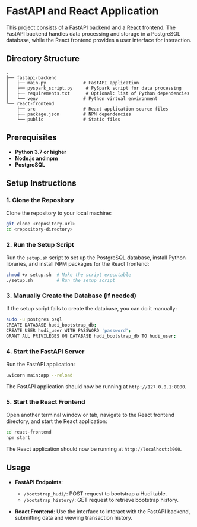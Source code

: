 
# FastAPI and React Application

This project consists of a FastAPI backend and a React frontend. The FastAPI backend handles data processing and storage in a PostgreSQL database, while the React frontend provides a user interface for interaction.

## Directory Structure

```
.
├── fastapi-backend
│   ├── main.py              # FastAPI application
│   ├── pyspark_script.py     # PySpark script for data processing
│   ├── requirements.txt      # Optional: list of Python dependencies
│   └── venv                 # Python virtual environment
└── react-frontend
    ├── src                  # React application source files
    ├── package.json         # NPM dependencies
    └── public               # Static files
```

## Prerequisites

- **Python 3.7 or higher**
- **Node.js and npm**
- **PostgreSQL**

## Setup Instructions

### 1. Clone the Repository

Clone the repository to your local machine:

```bash
git clone <repository-url>
cd <repository-directory>
```

### 2. Run the Setup Script

Run the `setup.sh` script to set up the PostgreSQL database, install Python libraries, and install NPM packages for the React frontend:

```bash
chmod +x setup.sh  # Make the script executable
./setup.sh         # Run the setup script
```

### 3. Manually Create the Database (if needed)

If the setup script fails to create the database, you can do it manually:

```bash
sudo -u postgres psql
CREATE DATABASE hudi_bootstrap_db;
CREATE USER hudi_user WITH PASSWORD 'password';
GRANT ALL PRIVILEGES ON DATABASE hudi_bootstrap_db TO hudi_user;
```

### 4. Start the FastAPI Server

Run the FastAPI application:

```bash
uvicorn main:app --reload
```

The FastAPI application should now be running at `http://127.0.0.1:8000`.

### 5. Start the React Frontend

Open another terminal window or tab, navigate to the React frontend directory, and start the React application:

```bash
cd react-frontend
npm start
```

The React application should now be running at `http://localhost:3000`.

## Usage

- **FastAPI Endpoints**:
  - `/bootstrap_hudi/`: POST request to bootstrap a Hudi table.
  - `/bootstrap_history/`: GET request to retrieve bootstrap history.

- **React Frontend**: Use the interface to interact with the FastAPI backend, submitting data and viewing transaction history.
```

